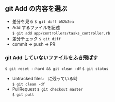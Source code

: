 ## git Add の内容を選ぶ
- 差分を見る
`$ git diff b52b2ea`  
- Add するファイルを記述  
`$ git add app/controllers/tasks_controller.rb`
- 差分チェック
`$ git diff`
- commit -> push -> PR

### git Add していないファイルをふき飛ばす
`$ git reset --hard && git clean -df`
`$ git status`
- Untracked files:　に残っている時  
`$ git clean -df`
- PullRequest
`$ git checkout master`  
`$ git pull`  

